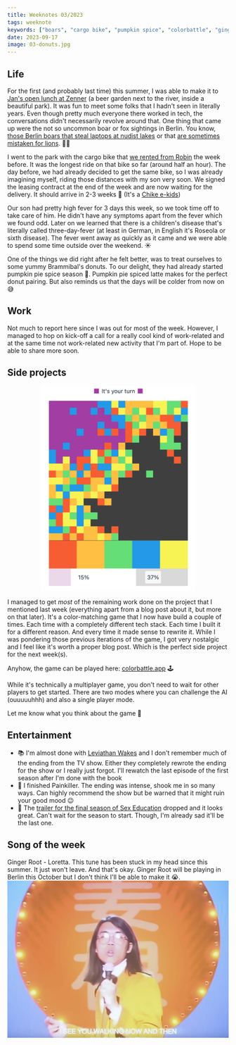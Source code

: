 ```yaml
---
title: Weeknotes 03/2023
tags: weeknote
keywords: ["boars", "cargo bike", "pumpkin spice", "colorbattle", "ginger root"]
date: 2023-09-17
image: 03-donuts.jpg
---
```


## Life

For the first (and probably last time) this summer, I was able to make it to [Jan's open lunch at Zenner](https://narrativ.es/@janl/111028575484732060) (a beer garden next to the river, inside a beautiful park). It was fun to meet some folks that I hadn't seen in literally years. Even though pretty much everyone there worked in tech, the conversations didn't necessarily revolve around that. One thing that came up were the not so uncommon boar or fox sightings in Berlin. You know, [those Berlin boars that steal laptops at nudist lakes](https://www.bbc.com/news/world-europe-53692475) or that [are sometimes mistaken for lions](https://www.theguardian.com/world/2023/jul/21/escaped-lioness-berlin-most-likely-wild-boar). 🐗🦁

I went to the park with the cargo bike that [we rented from Robin](/weeknotes/2023/02) the week before. It was the longest ride on that bike so far (around half an hour). The day before, we had already decided to get the same bike, so I was already imagining myself, riding those distances with my son very soon. We signed the leasing contract at the end of the week and are now waiting for the delivery. It should arrive in 2-3 weeks 🤞 (It's a [Chike e-kids](https://chike.de/e-kids/))

Our son had pretty high fever for 3 days this week, so we took time off to take care of him. He didn't have any symptoms apart from the fever which we found odd. Later on we learned that there is a children's disease that's literally called three-day-fever (at least in German, in English it's Roseola or sixth disease). The fever went away as quickly as it came and we were able to spend some time outside over the weekend. ☀️

One of the things we did right after he felt better, was to treat ourselves to some yummy Brammibal's donuts. To our delight, they had already started pumpkin pie spice season 🎉. Pumpkin pie spiced latte makes for the perfect donut pairing. But also reminds us that the days will be colder from now on 😅

## Work

Not much to report here since I was out for most of the week. However, I managed to hop on kick-off a call for a really cool kind of work-related and at the same time not work-related new activity that I'm part of. Hope to be able to share more soon.

## Side projects

<div style="width: 70%; margin: 0 auto;">

![](03-colorbattle.png)

</div>

I managed to get _most_ of the remaining work done on the project that I mentioned last week (everything apart from a blog post about it, but more on that later). It's a color-matching game that I now have build a couple of times. Each time with a completely different tech stack. Each time I built it for a different reason. And every time it made sense to rewrite it. While I was pondering those previous iterations of the game, I got very nostalgic and I feel like it's worth a proper blog post. Which is the perfect side project for the next week(s).

Anyhow, the game can be played here: [colorbattle.app](https://colorbattle.app/) 🕹️

While it's technically a multiplayer game, you don't need to wait for other players to get started. There are two modes where you can challenge the AI (ouuuuuhhh) and also a single player mode.

Let me know what you think about the game 🤩

## Entertainment

- 📚 I'm almost done with [Leviathan Wakes](https://en.wikipedia.org/wiki/Leviathan_Wakes) and I don't remember much of the ending from the TV show. Either they completely rewrote the ending for the show or I really just forgot. I'll rewatch the last episode of the first season after I'm done with the book
- 🍿 I finished Painkiller. The ending was intense, shook me in so many ways. Can highly recommend the show but be warned that it might ruin your good mood 😉
- 🍿 The [trailer for the final season of Sex Education](https://www.youtube.com/watch?v=WldgrH9SvbE) dropped and it looks great. Can't wait for the season to start. Though, I'm already sad it'll be the last one.

## Song of the week

Ginger Root - Loretta. This tune has been stuck in my head since this summer. It just won't leave. And that's okay. Ginger Root will be playing in Berlin this October but I don't think I'll be able to make it 😭.
[
![](./03-loretta.jpg)
](https://www.youtube.com/watch?v=u-WTfP3WJc4)

